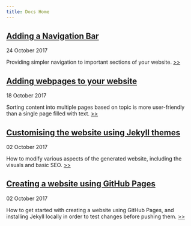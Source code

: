 ```yaml
---
title: Docs Home
---
```


## [Adding a Navigation Bar](/docs/add_navbar)
24 October 2017

Providing simpler navigation to important sections of your website. [\>\>](/docs/add_navbar)

## [Adding webpages to your website](/docs/add_pages)
18 October 2017

Sorting content into multiple pages based on topic is more user-friendly than a single page filled with text. [\>\>](/docs/add_pages)

## [Customising the website using Jekyll themes](/docs/customise_website)
02 October 2017

How to modify various aspects of the generated website, including the visuals and basic SEO. [\>\>](/docs/customise_website)

## [Creating a website using GitHub Pages](/docs/create_website)
02 October 2017

How to get started with creating a website using GitHub Pages, and installing Jekyll locally in order to test changes before pushing them. [\>\>](/docs/create_website)
